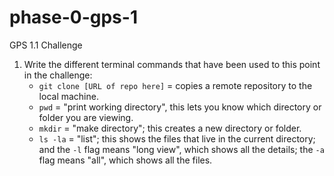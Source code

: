 # phase-0-gps-1
GPS 1.1 Challenge

1. Write the different terminal commands that have been used to this point in the challenge:
   - `git clone [URL of repo here]` = copies a remote repository to the local machine.
   - `pwd` = "print working directory", this lets you know which directory or folder you are viewing.
   - `mkdir` = "make directory"; this creates a new directory or folder.
   - `ls -la` = "list"; this shows the files that live in the current directory; and the `-l` flag means "long view", which shows all the details; the `-a` flag means "all", which shows all the files.

